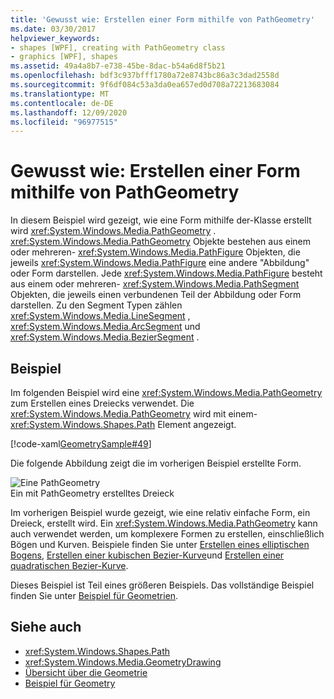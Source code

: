 ```yaml
---
title: 'Gewusst wie: Erstellen einer Form mithilfe von PathGeometry'
ms.date: 03/30/2017
helpviewer_keywords:
- shapes [WPF], creating with PathGeometry class
- graphics [WPF], shapes
ms.assetid: 49a4a8b7-e738-45be-8dac-b54a6d8f5b21
ms.openlocfilehash: bdf3c937bfff1780a72e8743bc86a3c3dad2558d
ms.sourcegitcommit: 9f6df084c53a3da0ea657ed0d708a72213683084
ms.translationtype: MT
ms.contentlocale: de-DE
ms.lasthandoff: 12/09/2020
ms.locfileid: "96977515"
---
```

# <a name="how-to-create-a-shape-by-using-a-pathgeometry"></a>Gewusst wie: Erstellen einer Form mithilfe von PathGeometry
In diesem Beispiel wird gezeigt, wie eine Form mithilfe der-Klasse erstellt wird <xref:System.Windows.Media.PathGeometry> . <xref:System.Windows.Media.PathGeometry> Objekte bestehen aus einem oder mehreren- <xref:System.Windows.Media.PathFigure> Objekten, die jeweils <xref:System.Windows.Media.PathFigure> eine andere "Abbildung" oder Form darstellen. Jede <xref:System.Windows.Media.PathFigure> besteht aus einem oder mehreren- <xref:System.Windows.Media.PathSegment> Objekten, die jeweils einen verbundenen Teil der Abbildung oder Form darstellen. Zu den Segment Typen zählen <xref:System.Windows.Media.LineSegment> , <xref:System.Windows.Media.ArcSegment> und <xref:System.Windows.Media.BezierSegment> .  
  
## <a name="example"></a>Beispiel  
 Im folgenden Beispiel wird eine <xref:System.Windows.Media.PathGeometry> zum Erstellen eines Dreiecks verwendet. Die  <xref:System.Windows.Media.PathGeometry> wird mit einem- <xref:System.Windows.Shapes.Path> Element angezeigt.  
  
 [!code-xaml[GeometrySample#49](~/samples/snippets/csharp/VS_Snippets_Wpf/GeometrySample/CS/pathgeometryexample.xaml#49)]  
  
 Die folgende Abbildung zeigt die im vorherigen Beispiel erstellte Form.  
  
 ![Eine PathGeometry](./media/wcpsdk-graphicsmm-pathgeometry-triangle.gif "wcpsdk_graphicsmm_pathgeometry_triangle")  
Ein mit PathGeometry erstelltes Dreieck  
  
 Im vorherigen Beispiel wurde gezeigt, wie eine relativ einfache Form, ein Dreieck, erstellt wird. Ein <xref:System.Windows.Media.PathGeometry> kann auch verwendet werden, um komplexere Formen zu erstellen, einschließlich Bögen und Kurven. Beispiele finden Sie unter [Erstellen eines elliptischen Bogens](how-to-create-an-elliptical-arc.md), [Erstellen einer kubischen Bezier-Kurve](how-to-create-a-cubic-bezier-curve.md)und [Erstellen einer quadratischen Bezier-Kurve](how-to-create-a-quadratic-bezier-curve.md).  
  
 Dieses Beispiel ist Teil eines größeren Beispiels. Das vollständige Beispiel finden Sie unter [Beispiel für Geometrien](https://github.com/Microsoft/WPF-Samples/tree/master/Graphics/Geometry).  
  
## <a name="see-also"></a>Siehe auch

- <xref:System.Windows.Shapes.Path>
- <xref:System.Windows.Media.GeometryDrawing>
- [Übersicht über die Geometrie](geometry-overview.md)
- [Beispiel für Geometry](https://github.com/Microsoft/WPF-Samples/tree/master/Graphics/Geometry)
